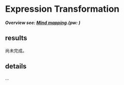 # Expression Transformation
***Overview see: [Mind mapping](https://www.processon.com/view/link/5e96d6b7637689282f68ef9d).(pw: )***

## results
   尚未完成。
    
## details
   ...